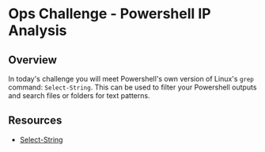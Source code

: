 # Ops Challenge - Powershell IP Analysis

## Overview

In today's challenge you will meet Powershell's own version of Linux's `grep` command: `Select-String`. This can be used to filter your Powershell outputs and search files or folders for text patterns.

## Resources

- [Select-String](https://docs.microsoft.com/en-us/powershell/module/microsoft.powershell.utility/select-string?view=powershell-7.1)
